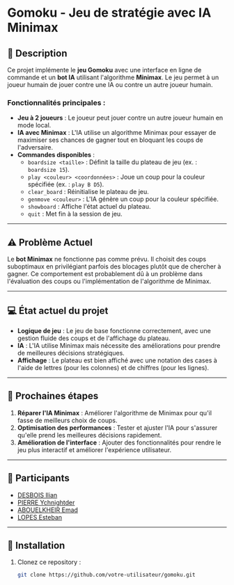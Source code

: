 # Gomoku - Jeu de stratégie avec IA Minimax

## 📝 Description

Ce projet implémente le **jeu Gomoku** avec une interface en ligne de commande et un **bot IA** utilisant l'algorithme **Minimax**. Le jeu permet à un joueur humain de jouer contre une IA ou contre un autre joueur humain. 

### Fonctionnalités principales :
- **Jeu à 2 joueurs** : Le joueur peut jouer contre un autre joueur humain en mode local.
- **IA avec Minimax** : L'IA utilise un algorithme Minimax pour essayer de maximiser ses chances de gagner tout en bloquant les coups de l'adversaire.
- **Commandes disponibles** :
  - `boardsize <taille>` : Définit la taille du plateau de jeu (ex. : `boardsize 15`).
  - `play <couleur> <coordonnées>` : Joue un coup pour la couleur spécifiée (ex. : `play B D5`).
  - `clear_board` : Réinitialise le plateau de jeu.
  - `genmove <couleur>` : L'IA génère un coup pour la couleur spécifiée.
  - `showboard` : Affiche l'état actuel du plateau.
  - `quit` : Met fin à la session de jeu.

---

## ⚠️ Problème Actuel

Le **bot Minimax** ne fonctionne pas comme prévu. Il choisit des coups suboptimaux en privilégiant parfois des blocages plutôt que de chercher à gagner. Ce comportement est probablement dû à un problème dans l'évaluation des coups ou l'implémentation de l'algorithme de Minimax.

---

## 💻 État actuel du projet

- **Logique de jeu** : Le jeu de base fonctionne correctement, avec une gestion fluide des coups et de l'affichage du plateau.
- **IA** : L'IA utilise Minimax mais nécessite des améliorations pour prendre de meilleures décisions stratégiques.
- **Affichage** : Le plateau est bien affiché avec une notation des cases à l'aide de lettres (pour les colonnes) et de chiffres (pour les lignes).

---

## 🚧 Prochaines étapes

1. **Réparer l'IA Minimax** : Améliorer l'algorithme de Minimax pour qu'il fasse de meilleurs choix de coups.
2. **Optimisation des performances** : Tester et ajuster l'IA pour s'assurer qu'elle prend les meilleures décisions rapidement.
3. **Amélioration de l'interface** : Ajouter des fonctionnalités pour rendre le jeu plus interactif et améliorer l'expérience utilisateur.

---

## 👥 Participants

- [DESBOIS Ilian](https://github.com/Ilian5)
- [PIERRE Ychnightder](https://github.com/Ychnightder)
- [ABOUELKHEIR Emad](https://github.com/Emadabouelkheir)
- [LOPES Esteban](https://github.com/lopesteban1)

---

## 🔧 Installation

1. Clonez ce repository :
   ```bash
   git clone https://github.com/votre-utilisateur/gomoku.git
